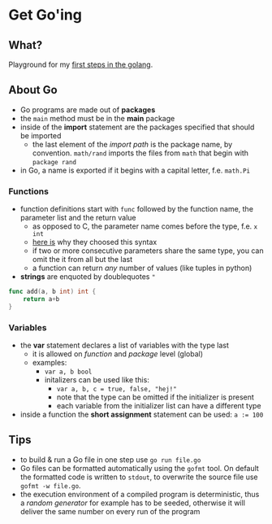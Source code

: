 # Get Go'ing

## What?

Playground for my [first steps in the golang](https://tour.golang.org/list).

## About Go

- Go programs are made out of **packages**
- the `main` method must be in the **main** package
- inside of the **import** statement are the packages specified that should be imported
    - the last element of the *import path* is the package name, by convention. `math/rand` imports the files from `math` that begin with `package rand`
- in Go, a name is exported if it begins with a capital letter, f.e. `math.Pi`

### Functions

- function definitions start with `func` followed by the function name, the parameter list and the return value
    - as opposed to C, the parameter name comes before the type, f.e. `x int`
    - [here is](golang.org/doc/articles/gos_declaration_syntax.html) why they choosed this syntax
    - if two or more consecutive parameters share the same type, you can omit the it from all but the last
    - a function can return *any* number of values (like tuples in python)
- **strings** are enquoted by doublequotes `"`

```go
func add(a, b int) int {
    return a+b
}
```

### Variables

- the **var** statement declares a list of variables with the type last
    - it is allowed on *function* and *package* level (global)
    - examples:
        - `var a, b bool`
        - initalizers can be used like this:
            - `var a, b, c = true, false, "hej!"`
            - note that the type can be omitted if the initializer is present
            - each variable from the initializer list can have a different type
- inside a function the **short assignment** statement can be used: `a := 100`


## Tips

- to build & run a Go file in one step use `go run file.go`
- Go files can be formatted automatically using the `gofmt` tool. On default the formatted code is written to `stdout`, to overwrite the source file use `gofmt -w file.go`.
- the execution environment of a compiled program is deterministic, thus a *random generator* for example has to be seeded, otherwise it will deliver the same number on every run of the program